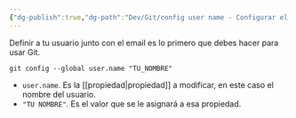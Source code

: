 ```yaml
---
{"dg-publish":true,"dg-path":"Dev/Git/config user name - Configurar el usuario en Git.md","permalink":"/dev/git/config-user-name-configurar-el-usuario-en-git/","created":"2024-03-27T16:18","updated":"2024-03-27T16:57"}
---
```


Definir a tu usuario junto con el email es lo primero que debes hacer para usar Git.
```shell
git config --global user.name "TU_NOMBRE"
```
- `user.name`. Es la [[propiedad\|propiedad]] a modificar, en este caso el nombre del usuario.
- `"TU NOMBRE"`. Es el valor que se le asignará a esa propiedad.